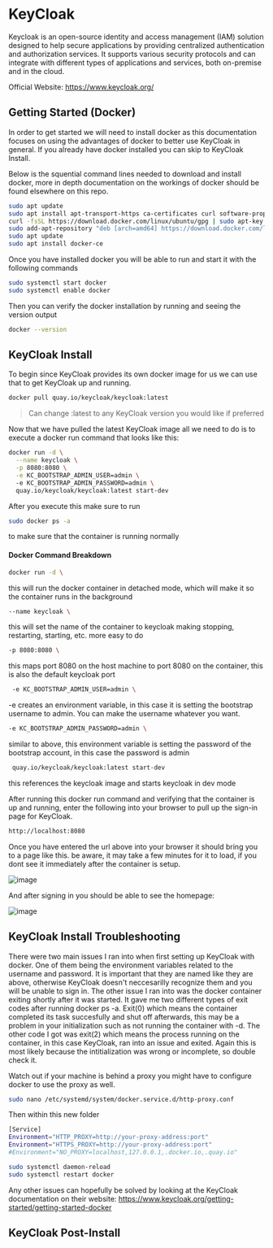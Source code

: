 # KeyCloak
Keycloak is an open-source identity and access management (IAM) solution designed to help secure applications by providing centralized authentication and authorization services. It supports various security protocols and can integrate with different types of applications and services, both on-premise and in the cloud.

Official Website: https://www.keycloak.org/

## Getting Started (Docker)
In order to get started we will need to install docker as this documentation focuses on using the advantages of docker to better use KeyCloak in general. If you already have docker installed you can skip to KeyCloak Install.

Below is the squential command lines needed to download and install docker, more in depth documentation on the workings of docker should be found elsewhere on this repo.

```sh
sudo apt update
sudo apt install apt-transport-https ca-certificates curl software-properties-common
curl -fsSL https://download.docker.com/linux/ubuntu/gpg | sudo apt-key add -
sudo add-apt-repository "deb [arch=amd64] https://download.docker.com/linux/ubuntu $(lsb_release -cs) stable"
sudo apt update
sudo apt install docker-ce
```
Once you have installed docker you will be able to run and start it with the following commands
```sh
sudo systemctl start docker
sudo systemctl enable docker
```
Then you can verify the docker installation by running and seeing the version output
```sh
docker --version
```

## KeyCloak Install
To begin since KeyCloak provides its own docker image for us we can use that to get KeyCloak up and running. 
```sh
docker pull quay.io/keycloak/keycloak:latest
```
> Can change :latest to any KeyCloak version you would like if preferred 

Now that we have pulled the latest KeyCloak image all we need to do is to execute a docker run command that looks like this:
```sh
docker run -d \
  --name keycloak \
  -p 8080:8080 \
  -e KC_BOOTSTRAP_ADMIN_USER=admin \      
  -e KC_BOOTSTRAP_ADMIN_PASSWORD=admin \    
  quay.io/keycloak/keycloak:latest start-dev
```
After you execute this make sure to run
```sh
sudo docker ps -a
```
to make sure that the container is running normally

#### Docker Command Breakdown
```sh
docker run -d \
```
this will run the docker container in detached mode, which will make it so the container runs in the background
```sh
--name keycloak \
```
this will set the name of the container to keycloak making stopping, restarting, starting, etc. more easy to do
```sh
-p 8080:8080 \
```
this maps port 8080 on the host machine to port 8080 on the container, this is also the default keycloak port
```sh
 -e KC_BOOTSTRAP_ADMIN_USER=admin \
```
-e creates an environment variable, in this case it is setting the bootstrap username to admin. You can make the username whatever you want.
```sh
-e KC_BOOTSTRAP_ADMIN_PASSWORD=admin \
```
similar to above, this environment variable is setting the password of the bootstrap account, in this case the password is admin
```sh
 quay.io/keycloak/keycloak:latest start-dev
```
this references the keycloak image and starts keycloak in dev mode

After running this docker run command and verifying that the container is up and running, enter the following into your browser to pull up the sign-in page for KeyCloak.
```sh
http://localhost:8080
```

Once you have entered the url above into your browser it should bring you to a page like this. be aware, it may take a few minutes for it to load, if you dont see it immediately after the container is setup.

![image](https://github.com/user-attachments/assets/10dc2409-72e4-475d-933e-9e11c1db8581)



And after signing in you should be able to see the homepage:

![image](https://github.com/user-attachments/assets/674a9b21-f7e6-47a5-a2ff-e489bb54e583)




## KeyCloak Install Troubleshooting
There were two main issues I ran into when first setting up KeyCloak with docker. One of them being the environment variables related to the username and password. It is important that they are named like they are above, otherwise KeyCloak doesn't neccesarilly recognize them and you will be unable to sign in. The other issue I ran into was the docker container exiting shortly after it was started. It gave me two different types of exit codes after running docker ps -a. Exit(0) which means the container completed its task succesfully and shut off afterwards, this may be a problem in your initialization such as not running the container with -d. The other code I got was exit(2) which means the process running on the container, in this case KeyCloak, ran into an issue and exited. Again this is most likely because the intitialization was wrong or incomplete, so double check it.

Watch out if your machine is behind a proxy you might have to configure docker to use the proxy as well.
```sh
sudo nano /etc/systemd/system/docker.service.d/http-proxy.conf
```
Then within this new folder
```sh
[Service]
Environment="HTTP_PROXY=http://your-proxy-address:port"
Environment="HTTPS_PROXY=http://your-proxy-address:port"
#Environment="NO_PROXY=localhost,127.0.0.1,.docker.io,.quay.io"
```
```sh
sudo systemctl daemon-reload
sudo systemctl restart docker
```

Any other issues can hopefully be solved by looking at the KeyCloak documentation on their website: https://www.keycloak.org/getting-started/getting-started-docker

## KeyCloak Post-Install






